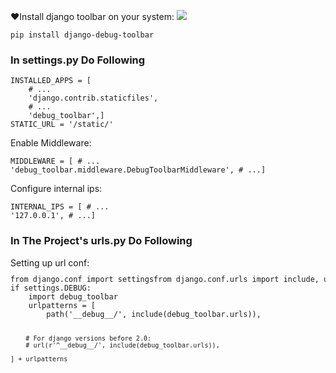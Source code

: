 
:heart:Install django toolbar on your system:   [![](https://img.shields.io/badge/pip-django__toolbar-yellowgreen.svg)](https://pypi.org/project/django-debug-toolbar/)

<code>pip install django-debug-toolbar</code>
<h3>In settings.py Do Following</h3>
<code><pre>INSTALLED_APPS = [
    # ...
    'django.contrib.staticfiles',
    # ...
    'debug_toolbar',]
STATIC_URL = '/static/'
</pre></code>

Enable Middleware:
<code><pre>MIDDLEWARE = [
    # ...
    'debug_toolbar.middleware.DebugToolbarMiddleware',
    # ...]
</pre></code>

Configure internal ips:
<code><pre>INTERNAL_IPS = [
    # ...
    '127.0.0.1',
    # ...]
</pre></code>

<h3>In The Project's urls.py Do Following</h3>
Setting up url conf:
<code><pre>from django.conf import settingsfrom django.conf.urls import include, url # For django versions before 2.0from django.urls import include, path # For django versions from 2.0 and up
if settings.DEBUG:
    import debug_toolbar
    urlpatterns = [
        path('__debug__/', include(debug_toolbar.urls)),

        # For django versions before 2.0:
        # url(r'^__debug__/', include(debug_toolbar.urls)),

    ] + urlpatterns
</pre></code>


